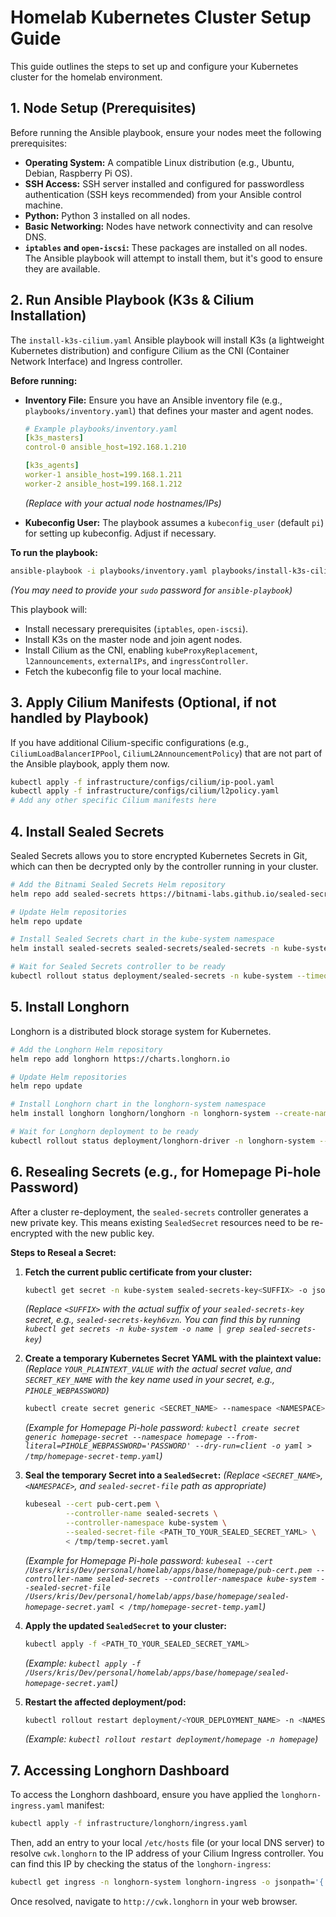 # Homelab Kubernetes Cluster Setup Guide

This guide outlines the steps to set up and configure your Kubernetes cluster for the homelab environment.

## 1. Node Setup (Prerequisites)

Before running the Ansible playbook, ensure your nodes meet the following prerequisites:

*   **Operating System:** A compatible Linux distribution (e.g., Ubuntu, Debian, Raspberry Pi OS).
*   **SSH Access:** SSH server installed and configured for passwordless authentication (SSH keys recommended) from your Ansible control machine.
*   **Python:** Python 3 installed on all nodes.
*   **Basic Networking:** Nodes have network connectivity and can resolve DNS.
*   **`iptables` and `open-iscsi`:** These packages are installed on all nodes. The Ansible playbook will attempt to install them, but it's good to ensure they are available.

## 2. Run Ansible Playbook (K3s & Cilium Installation)

The `install-k3s-cilium.yaml` Ansible playbook will install K3s (a lightweight Kubernetes distribution) and configure Cilium as the CNI (Container Network Interface) and Ingress controller.

**Before running:**

*   **Inventory File:** Ensure you have an Ansible inventory file (e.g., `playbooks/inventory.yaml`) that defines your master and agent nodes.
    ```yaml
    # Example playbooks/inventory.yaml
    [k3s_masters]
    control-0 ansible_host=192.168.1.210

    [k3s_agents]
    worker-1 ansible_host=199.168.1.211
    worker-2 ansible_host=199.168.1.212
    ```
    *(Replace with your actual node hostnames/IPs)*

*   **Kubeconfig User:** The playbook assumes a `kubeconfig_user` (default `pi`) for setting up kubeconfig. Adjust if necessary.

**To run the playbook:**

```bash
ansible-playbook -i playbooks/inventory.yaml playbooks/install-k3s-cilium.yaml --ask-become-pass
```
*(You may need to provide your `sudo` password for `ansible-playbook`)*

This playbook will:
*   Install necessary prerequisites (`iptables`, `open-iscsi`).
*   Install K3s on the master node and join agent nodes.
*   Install Cilium as the CNI, enabling `kubeProxyReplacement`, `l2announcements`, `externalIPs`, and `ingressController`.
*   Fetch the kubeconfig file to your local machine.

## 3. Apply Cilium Manifests (Optional, if not handled by Playbook)

If you have additional Cilium-specific configurations (e.g., `CiliumLoadBalancerIPPool`, `CiliumL2AnnouncementPolicy`) that are not part of the Ansible playbook, apply them now.

```bash
kubectl apply -f infrastructure/configs/cilium/ip-pool.yaml
kubectl apply -f infrastructure/configs/cilium/l2policy.yaml
# Add any other specific Cilium manifests here
```

## 4. Install Sealed Secrets

Sealed Secrets allows you to store encrypted Kubernetes Secrets in Git, which can then be decrypted only by the controller running in your cluster.

```bash
# Add the Bitnami Sealed Secrets Helm repository
helm repo add sealed-secrets https://bitnami-labs.github.io/sealed-secrets

# Update Helm repositories
helm repo update

# Install Sealed Secrets chart in the kube-system namespace
helm install sealed-secrets sealed-secrets/sealed-secrets -n kube-system --create-namespace

# Wait for Sealed Secrets controller to be ready
kubectl rollout status deployment/sealed-secrets -n kube-system --timeout=300s
```

## 5. Install Longhorn

Longhorn is a distributed block storage system for Kubernetes.

```bash
# Add the Longhorn Helm repository
helm repo add longhorn https://charts.longhorn.io

# Update Helm repositories
helm repo update

# Install Longhorn chart in the longhorn-system namespace
helm install longhorn longhorn/longhorn -n longhorn-system --create-namespace

# Wait for Longhorn deployment to be ready
kubectl rollout status deployment/longhorn-driver -n longhorn-system --timeout=300s
```

## 6. Resealing Secrets (e.g., for Homepage Pi-hole Password)

After a cluster re-deployment, the `sealed-secrets` controller generates a new private key. This means existing `SealedSecret` resources need to be re-encrypted with the new public key.

**Steps to Reseal a Secret:**

1.  **Fetch the current public certificate from your cluster:**
    ```bash
    kubectl get secret -n kube-system sealed-secrets-key<SUFFIX> -o jsonpath="{.data['tls\.crt']}" | base64 -d > pub-cert.pem
    ```
    *(Replace `<SUFFIX>` with the actual suffix of your `sealed-secrets-key` secret, e.g., `sealed-secrets-keyh6vzn`. You can find this by running `kubectl get secrets -n kube-system -o name | grep sealed-secrets-key`)*

2.  **Create a temporary Kubernetes Secret YAML with the plaintext value:**
    *(Replace `YOUR_PLAINTEXT_VALUE` with the actual secret value, and `SECRET_KEY_NAME` with the key name used in your secret, e.g., `PIHOLE_WEBPASSWORD`)*
    ```bash
    kubectl create secret generic <SECRET_NAME> --namespace <NAMESPACE> --from-literal=<SECRET_KEY_NAME>='YOUR_PLAINTEXT_VALUE' --dry-run=client -o yaml > /tmp/temp-secret.yaml
    ```
    *(Example for Homepage Pi-hole password: `kubectl create secret generic homepage-secret --namespace homepage --from-literal=PIHOLE_WEBPASSWORD='PASSWORD' --dry-run=client -o yaml > /tmp/homepage-secret-temp.yaml`)*

3.  **Seal the temporary Secret into a `SealedSecret`:**
    *(Replace `<SECRET_NAME>`, `<NAMESPACE>`, and `sealed-secret-file` path as appropriate)*
    ```bash
    kubeseal --cert pub-cert.pem \
             --controller-name sealed-secrets \
             --controller-namespace kube-system \
             --sealed-secret-file <PATH_TO_YOUR_SEALED_SECRET_YAML> \
             < /tmp/temp-secret.yaml
    ```
    *(Example for Homepage Pi-hole password: `kubeseal --cert /Users/kris/Dev/personal/homelab/apps/base/homepage/pub-cert.pem --controller-name sealed-secrets --controller-namespace kube-system --sealed-secret-file /Users/kris/Dev/personal/homelab/apps/base/homepage/sealed-homepage-secret.yaml < /tmp/homepage-secret-temp.yaml`)*

4.  **Apply the updated `SealedSecret` to your cluster:**
    ```bash
    kubectl apply -f <PATH_TO_YOUR_SEALED_SECRET_YAML>
    ```
    *(Example: `kubectl apply -f /Users/kris/Dev/personal/homelab/apps/base/homepage/sealed-homepage-secret.yaml`)*

5.  **Restart the affected deployment/pod:**
    ```bash
    kubectl rollout restart deployment/<YOUR_DEPLOYMENT_NAME> -n <NAMESPACE>
    ```
    *(Example: `kubectl rollout restart deployment/homepage -n homepage`)*

## 7. Accessing Longhorn Dashboard

To access the Longhorn dashboard, ensure you have applied the `longhorn-ingress.yaml` manifest:

```bash
kubectl apply -f infrastructure/longhorn/ingress.yaml
```

Then, add an entry to your local `/etc/hosts` file (or your local DNS server) to resolve `cwk.longhorn` to the IP address of your Cilium Ingress controller. You can find this IP by checking the status of the `longhorn-ingress`:

```bash
kubectl get ingress -n longhorn-system longhorn-ingress -o jsonpath='{.status.loadBalancer.ingress[0].ip}'
```

Once resolved, navigate to `http://cwk.longhorn` in your web browser.
